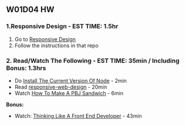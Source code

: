 ## W01D04 HW

### 1.Responsive Design  - EST TIME: 1.5hr

1.  Go to [Responsive Design](./responsive-design)
2. Follow the instructions in that repo

### 2. Read/Watch The Following - EST TIME: 35min / Including Bonus: 1.3hrs
- Do [Install The Current Version Of Node](https://nodejs.org/en/) - 2min
- Read [responsive-web-design](https://learn.shayhowe.com/advanced-html-css/responsive-web-design/#media-queries) - 20min
- Watch [How To Make A PBJ Sandwich](https://www.youtube.com/watch?v=Ct-lOOUqmyY) - 6min


**Bonus:**

- Watch: [Thinking Like A Front End Developer](https://css-tricks.com/video-screencasts/169-how-to-think-like-a-front-end-developer/) - 43min

